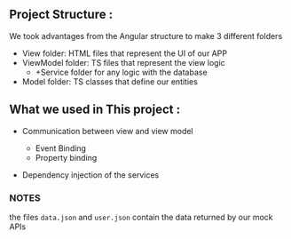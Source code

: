 ## Project Structure : 

We took advantages from the Angular structure to make 3 different folders 

- View folder: HTML files that represent the UI of our APP 
- ViewModel folder: TS files that represent the view logic 
  - +Service folder for any logic with the database 
- Model folder: TS classes that define our entities 


## What we used in This project : 

- Communication between view and view model 
  - Event Binding 
  - Property binding 

- Dependency injection of the services 

### NOTES

the files ``data.json`` and ``user.json`` contain the data returned by our mock APIs 

